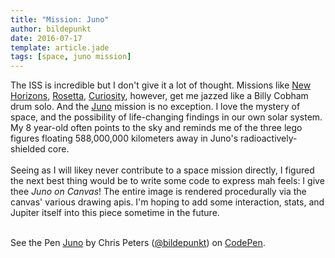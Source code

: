 ```yaml
---
title: "Mission: Juno"
author: bildepunkt
date: 2016-07-17
template: article.jade
tags: [space, juno mission]
---
```


The ISS is incredible but I don't give it a lot of thought. Missions like [New Horizons](https://www.nasa.gov/mission_pages/newhorizons/main/index.html), [Rosetta](https://www.nasa.gov/rosetta), [Curiosity](https://www.nasa.gov/mission_pages/msl/index.html), however, get me jazzed like a Billy Cobham drum solo. And the [Juno](https://www.nasa.gov/mission_pages/juno/main/index.html) mission is no exception. I love the mystery of space, and the possibility of life-changing findings in our own solar system. My 8 year-old often points to the sky and reminds me of the three lego figures floating 588,000,000 kilometers away in Juno's radioactively-shielded core.    
&nbsp;    
Seeing as I will likey never contribute to a space mission directly, I figured the next best thing would be to write some code to express mah feels: I give thee *Juno on Canvas*! The entire image is rendered procedurally via the canvas' various drawing apis. I'm hoping to add some interaction, stats, and Jupiter itself into this piece sometime in the future.    
&nbsp;    
<p data-height="536" data-theme-id="0" data-slug-hash="XKVvba" data-default-tab="result" data-user="bildepunkt" data-embed-version="2" class="codepen">See the Pen <a href="https://codepen.io/bildepunkt/pen/XKVvba/">Juno</a> by Chris Peters (<a href="http://codepen.io/bildepunkt">@bildepunkt</a>) on <a href="http://codepen.io">CodePen</a>.</p>
<script async src="//assets.codepen.io/assets/embed/ei.js"></script>
